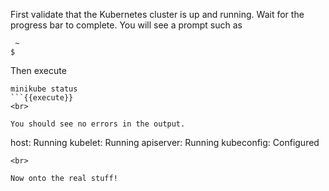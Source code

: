 First validate that the Kubernetes cluster is up and running.
Wait for the progress bar to complete.  You will see a prompt such as


```
 ~
$
```

Then execute

```
minikube status
```{{execute}}
<br>

You should see no errors in the output.
```
host: Running
kubelet: Running
apiserver: Running
kubeconfig: Configured
```
<br>

Now onto the real stuff!